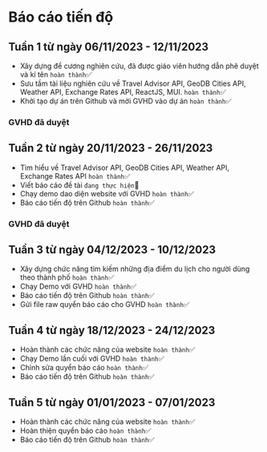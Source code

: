 # Báo cáo tiến độ

## Tuần 1 từ ngày 06/11/2023 - 12/11/2023

-   Xây dựng đề cương nghiên cứu, đã được giáo viên hướng dẫn phê duyệt và kí tên `hoàn thành`✅
-   Sưu tầm tài liệu nghiên cứu về Travel Advisor API, GeoDB Cities API, Weather API, Exchange Rates API, ReactJS, MUI. `hoàn thành`✅
-   Khởi tạo dự án trên Github và mời GVHD vào dự án `hoàn thành`✅

### GVHD đã duyệt

## Tuần 2 từ ngày 20/11/2023 - 26/11/2023

-   Tìm hiểu về Travel Advisor API, GeoDB Cities API, Weather API, Exchange Rates API `hoàn thành`✅
-   Viết báo cáo đề tài `đang thực hiện`📝
-   Chạy demo dao diện website với GVHD `hoàn thành`✅
-   Báo cáo tiến độ trên Github `hoàn thành`✅

### GVHD đã duyệt

## Tuần 3 từ ngày 04/12/2023 - 10/12/2023

-   Xây dựng chức năng tìm kiếm những địa điểm du lịch cho người dùng theo thành phố `hoàn thành`✅
-   Chạy Demo với GVHD `hoàn thành`✅
-   Báo cáo tiến độ trên Github `hoàn thành`✅
-   Gửi file raw quyển báo cáo cho GVHD `hoàn thành`✅

## Tuần 4 từ ngày 18/12/2023 - 24/12/2023

-   Hoàn thành các chức năng của website `hoàn thành`✅
-   Chạy Demo lần cuối với GVHD `hoàn thành`✅
-   Chỉnh sửa quyển báo cáo `hoàn thành`✅
-   Báo cáo tiến độ trên Github `hoàn thành`✅

## Tuần 5 từ ngày 01/01/2023 - 07/01/2023
-   Hoàn thành các chức năng của website `hoàn thành`✅
-   Hoàn thiện quyển báo cáo `hoàn thành`✅
-   Báo cáo tiến độ trên Github `hoàn thành`✅